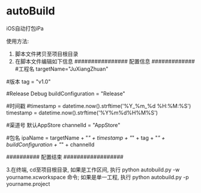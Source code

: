 # autoBuild
iOS自动打包iPa

使用方法:
1. 脚本文件拷贝至项目根目录
2. 在脚本文件编辑如下信息
################ 配置信息 #############
#工程名
targetName="JuXiangZhuan"

#版本
tag = "v1.0"

#Release Debug
buildConfiguration = "Release"

#时间戳
#timestamp = datetime.now().strftime('%Y_%m_%d %H:%M:%S')
timestamp = datetime.now().strftime('%Y%m%d%H%M%S')

#渠道号 默认AppStore
channelId = "AppStore"

#包名
ipaName = targetName + "_" + timestamp + "_" + tag + "_" + buildConfiguration + "_" + channelId

########## 配置结束 ##################

3.在终端, cd至项目根目录, 如果是工作区间, 执行 python autobuild.py -w yourname.xcworkspace 命令; 如果是单一工程, 执行  python autobuild.py -p yourname.project